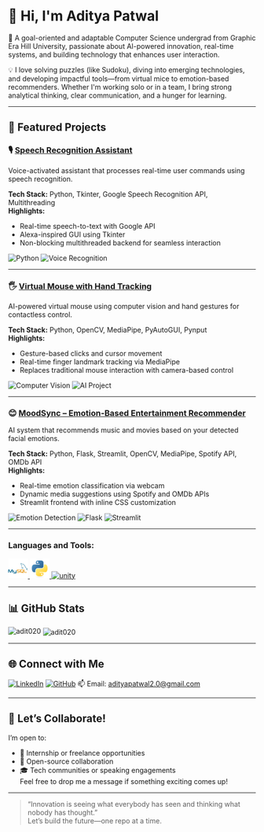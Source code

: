 # 👋 Hi, I'm Aditya Patwal

🎯 A goal-oriented and adaptable Computer Science undergrad from Graphic Era Hill University, passionate about AI-powered innovation, real-time systems, and building technology that enhances user interaction.

💡 I love solving puzzles (like Sudoku), diving into emerging technologies, and developing impactful tools—from virtual mice to emotion-based recommenders. Whether I'm working solo or in a team, I bring strong analytical thinking, clear communication, and a hunger for learning.

---

## 🚀 Featured Projects

### 🎙️ [Speech Recognition Assistant](https://github.com/Adit020/speech-recognition-assistant)
Voice-activated assistant that processes real-time user commands using speech recognition.

**Tech Stack:** Python, Tkinter, Google Speech Recognition API, Multithreading  
**Highlights:**
- Real-time speech-to-text with Google API
- Alexa-inspired GUI using Tkinter
- Non-blocking multithreaded backend for seamless interaction

![Python](https://img.shields.io/badge/-Python-blue?style=flat-square)
![Voice Recognition](https://img.shields.io/badge/-Voice--Recognition-lightgrey?style=flat-square)

---

### 🖐️ [Virtual Mouse with Hand Tracking](https://github.com/Adit020/virtual-mouse)
AI-powered virtual mouse using computer vision and hand gestures for contactless control.

**Tech Stack:** Python, OpenCV, MediaPipe, PyAutoGUI, Pynput  
**Highlights:**
- Gesture-based clicks and cursor movement
- Real-time finger landmark tracking via MediaPipe
- Replaces traditional mouse interaction with camera-based control

![Computer Vision](https://img.shields.io/badge/-Computer%20Vision-yellow?style=flat-square)
![AI Project](https://img.shields.io/badge/-AI%20Project-purple?style=flat-square)

---

### 😊 [MoodSync – Emotion-Based Entertainment Recommender](https://github.com/Adit020/moodsync)
AI system that recommends music and movies based on your detected facial emotions.

**Tech Stack:** Python, Flask, Streamlit, OpenCV, MediaPipe, Spotify API, OMDb API  
**Highlights:**
- Real-time emotion classification via webcam
- Dynamic media suggestions using Spotify and OMDb APIs
- Streamlit frontend with inline CSS customization

![Emotion Detection](https://img.shields.io/badge/-Emotion--Detection-orange?style=flat-square)
![Flask](https://img.shields.io/badge/-Flask-black?style=flat-square)
![Streamlit](https://img.shields.io/badge/-Streamlit-FF4B4B?style=flat-square)
  

---

<p align="left">
</p>

<h3 align="left">Languages and Tools:</h3>
<p align="left"> <a href="https://www.mysql.com/" target="_blank" rel="noreferrer"> <img src="https://raw.githubusercontent.com/devicons/devicon/master/icons/mysql/mysql-original-wordmark.svg" alt="mysql" width="40" height="40"/> </a> <a href="https://www.python.org" target="_blank" rel="noreferrer"> <img src="https://raw.githubusercontent.com/devicons/devicon/master/icons/python/python-original.svg" alt="python" width="40" height="40"/> </a> <a href="https://unity.com/" target="_blank" rel="noreferrer"> <img src="https://www.vectorlogo.zone/logos/unity3d/unity3d-icon.svg" alt="unity" width="40" height="40"/> </a> </p>

---

## 📊 GitHub Stats

<p><img align="left" src="https://github-readme-stats.vercel.app/api/top-langs?username=adit020&show_icons=true&locale=en&layout=compact" alt="adit020" /></p>


<p>&nbsp;<img align="center" src="https://github-readme-stats.vercel.app/api?username=adit020&show_icons=true&locale=en" alt="adit020" /></p>

---

## 🌐 Connect with Me

[![LinkedIn](https://img.shields.io/badge/-LinkedIn-blue?style=flat-square&logo=Linkedin&logoColor=white&link=https://linkedin.com/in/paditya20)](https://linkedin.com/in/paditya20)
[![GitHub](https://img.shields.io/badge/-GitHub-181717?style=flat-square&logo=github&logoColor=white&link=https://github.com/Adit020)](https://github.com/Adit020)
📫 Email: [adityapatwal2.0@gmail.com](mailto:adityapatwal2.0@gmail.com)

---

## 💬 Let’s Collaborate!

I’m open to:
- 💼 Internship or freelance opportunities
- 🤝 Open-source collaboration
- 🎓 Tech communities or speaking engagements  
Feel free to drop me a message if something exciting comes up!

---

> “Innovation is seeing what everybody has seen and thinking what nobody has thought.”  
Let’s build the future—one repo at a time.
